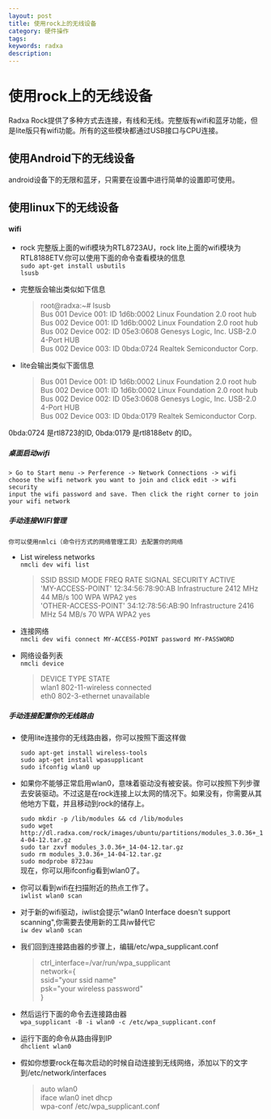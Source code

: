 ```yaml
---
layout: post
title: 使用rock上的无线设备  
category: 硬件操作
tags: 
keywords: radxa
description: 
---
```


# 使用rock上的无线设备  

Radxa Rock提供了多种方式去连接，有线和无线。完整版有wifi和蓝牙功能，但是lite版只有wifi功能。所有的这些模块都通过USB接口与CPU连接。  

## 使用Android下的无线设备  

android设备下的无限和蓝牙，只需要在设置中进行简单的设置即可使用。

## 使用linux下的无线设备  

#### wifi

* rock 完整版上面的wifi模块为RTL8723AU，rock lite上面的wifi模块为RTL8188ETV.你可以使用下面的命令查看模块的信息  
	`sudo apt-get install usbutils`  
	`lsusb`  

* 完整版会输出类似如下信息
	> root@radxa:~# lsusb  
   	Bus 001 Device 001: ID 1d6b:0002 Linux Foundation 2.0 root hub  
   	Bus 002 Device 001: ID 1d6b:0002 Linux Foundation 2.0 root hub  
   	Bus 002 Device 002: ID 05e3:0608 Genesys Logic, Inc. USB-2.0 4-Port HUB  
   	Bus 002 Device 003: ID 0bda:0724 Realtek Semiconductor Corp.  

* lite会输出类似下面信息
	> Bus 001 Device 001: ID 1d6b:0002 Linux Foundation 2.0 root hub   
   	Bus 002 Device 001: ID 1d6b:0002 Linux Foundation 2.0 root hub   
  	Bus 002 Device 002: ID 05e3:0608 Genesys Logic, Inc. USB-2.0 4-Port HUB   
   	Bus 002 Device 003: ID 0bda:0179 Realtek Semiconductor Corp.   

0bda:0724 是rtl8723的ID, 0bda:0179 是rtl8188etv 的ID。  

##### 桌面启动wifi  

	> Go to Start menu -> Perference -> Network Connections -> wifi  
	choose the wifi network you want to join and click edit -> wifi security  
	input the wifi password and save. Then click the right corner to join your wifi network  

##### 手动连接WIFI管理  

	你可以使用nmlci（命令行方式的网络管理工具）去配置你的网络  

* List wireless networks  
	`nmcli dev wifi list`  

	> SSID                              BSSID               MODE             FREQ       RATE   		SIGNAL    SECURITY   ACTIVE  
	'MY-ACCESS-POINT'                 12:34:56:78:90:AB   Infrastructure   2412 MHz   44 MB/s    		100      WPA   WPA2   yes  
	'OTHER-ACCESS-POINT'              34:12:78:56:AB:90   Infrastructure   2416 MHz   54 MB/s    		70       WPA   WPA2   yes  

* 连接网络  
	`nmcli dev wifi connect MY-ACCESS-POINT password MY-PASSWORD`  

* 网络设备列表  
	`nmcli device`  
	> DEVICE     TYPE              STATE        
	wlan1      802-11-wireless   connected    
	eth0       802-3-ethernet    unavailable  

##### 手动连接配置你的无线路由  

* 使用lite连接你的无线路由器，你可以按照下面这样做  

   `sudo apt-get install wireless-tools`  
   `sudo apt-get install wpasupplicant`  
   `sudo ifconfig wlan0 up`  

* 如果你不能够正常启用wlan0，意味着驱动没有被安装。你可以按照下列步骤去安装驱动。不过这是在rock连接上以太网的情况下。如果没有，你需要从其他地方下载，并且移动到rock的储存上。  

   `sudo mkdir -p /lib/modules && cd /lib/modules`  
   `sudo wget http://dl.radxa.com/rock/images/ubuntu/partitions/modules_3.0.36+_14-04-12.tar.gz`  
   `sudo tar zxvf modules_3.0.36+_14-04-12.tar.gz`  
   `sudo rm modules_3.0.36+_14-04-12.tar.gz`  
   `sudo modprobe 8723au`  
现在，你可以用ifconfig看到wlan0了。  

* 你可以看到wifi在扫描附近的热点工作了。  
   `iwlist wlan0 scan`  

* 对于新的wifi驱动，iwlist会提示"wlan0 Interface doesn't support scanning",你需要去使用新的工具iw替代它  
   `iw dev wlan0 scan`  

* 我们回到连接路由器的步骤上，编辑/etc/wpa_supplicant.conf  

   > ctrl_interface=/var/run/wpa_supplicant  
   network={  
   	ssid="your ssid name"  
   	psk="your wireless password"  
   }  

* 然后运行下面的命令去连接路由器  
	`wpa_supplicant -B -i wlan0 -c /etc/wpa_supplicant.conf `  


* 运行下面的命令从路由得到IP  
	`dhclient wlan0`  

* 假如你想要rock在每次启动的时候自动连接到无线网络，添加以下的文字到/etc/network/interfaces  
	> auto wlan0  
 	  iface wlan0 inet dhcp  
  	 wpa-conf /etc/wpa_supplicant.conf  


